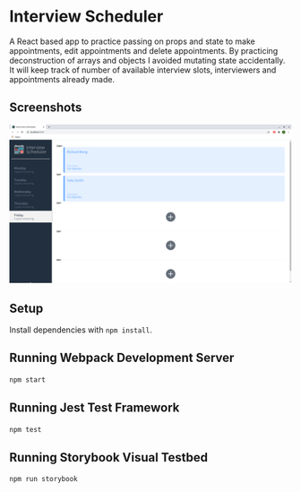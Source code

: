 # Interview Scheduler
A React based app to practice passing on props and state to make appointments, edit appointments and delete appointments. By practicing deconstruction of arrays and objects I avoided mutating state accidentally. It will keep track of number of available interview slots, interviewers and appointments already made.

## Screenshots

!["test"](https://github.com/JaySaikitHo/scheduler/blob/master/docs/days%20with%20multiple%20appointments.png)

## Setup

Install dependencies with `npm install`.

## Running Webpack Development Server

```sh
npm start
```

## Running Jest Test Framework

```sh
npm test
```

## Running Storybook Visual Testbed

```sh
npm run storybook



